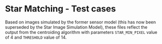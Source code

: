 # Star Matching - Test cases

Based on images simulated by the former sensor model (this has now been superseded by the Star Image Simulation Model), these files reflect the output from the centroiding algorithm with parameters `STAR_MIN_PIXEL` value of 4 and `THRESHOLD` value of 14.
